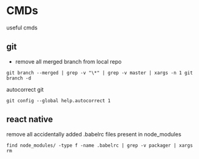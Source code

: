 # CMDs
useful cmds

## git

- remove all merged branch from local repo
```
git branch --merged | grep -v "\*" | grep -v master | xargs -n 1 git branch -d
```

autocorrect git
```
git config --global help.autocorrect 1
```

## react native

remove all accidentally added .babelrc files present in node_modules
```
find node_modules/ -type f -name .babelrc | grep -v packager | xargs rm
```
